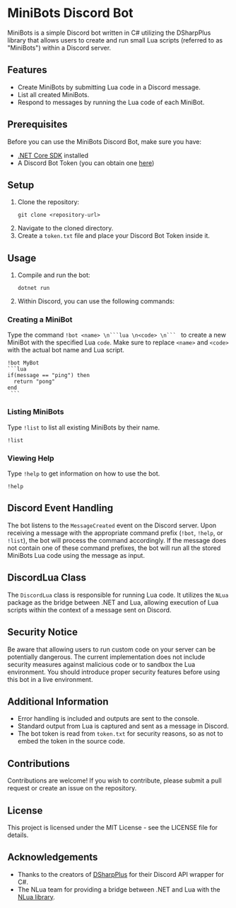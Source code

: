 # MiniBots Discord Bot

MiniBots is a simple Discord bot written in C# utilizing the DSharpPlus library that allows users to create and run small Lua scripts (referred to as "MiniBots") within a Discord server.

## Features

- Create MiniBots by submitting Lua code in a Discord message.
- List all created MiniBots.
- Respond to messages by running the Lua code of each MiniBot.

## Prerequisites

Before you can use the MiniBots Discord Bot, make sure you have:

- [.NET Core SDK](https://dotnet.microsoft.com/download) installed
- A Discord Bot Token (you can obtain one [here](https://discord.com/developers/applications))

## Setup

1. Clone the repository:
   ```
   git clone <repository-url>
   ```
2. Navigate to the cloned directory.
3. Create a `token.txt` file and place your Discord Bot Token inside it.

## Usage

1. Compile and run the bot:
   ```
   dotnet run
   ```
2. Within Discord, you can use the following commands:

### Creating a MiniBot

Type the command ` !bot <name> \n```lua \n<code> \n```  ` to create a new MiniBot with the specified Lua `code`. Make sure to replace `<name>` and `<code>` with the actual bot name and Lua script.

````
!bot MyBot
```lua
if(message == "ping") then
  return "pong"
end
 ```
````

### Listing MiniBots

Type `!list` to list all existing MiniBots by their name.

```
!list
```

### Viewing Help

Type `!help` to get information on how to use the bot.

```
!help
```

## Discord Event Handling

The bot listens to the `MessageCreated` event on the Discord server. Upon receiving a message with the appropriate command prefix (`!bot`, `!help`, or `!list`), the bot will process the command accordingly. If the message does not contain one of these command prefixes, the bot will run all the stored MiniBots Lua code using the message as input.

## DiscordLua Class

The `DiscordLua` class is responsible for running Lua code. It utilizes the `NLua` package as the bridge between .NET and Lua, allowing execution of Lua scripts within the context of a message sent on Discord.

## Security Notice

Be aware that allowing users to run custom code on your server can be potentially dangerous. The current implementation does not include security measures against malicious code or to sandbox the Lua environment. You should introduce proper security features before using this bot in a live environment.

## Additional Information

- Error handling is included and outputs are sent to the console.
- Standard output from Lua is captured and sent as a message in Discord.
- The bot token is read from `token.txt` for security reasons, so as not to embed the token in the source code.

## Contributions

Contributions are welcome! If you wish to contribute, please submit a pull request or create an issue on the repository.

## License

This project is licensed under the MIT License - see the LICENSE file for details.

## Acknowledgements

- Thanks to the creators of [DSharpPlus](https://github.com/DSharpPlus/DSharpPlus) for their Discord API wrapper for C#.
- The NLua team for providing a bridge between .NET and Lua with the [NLua library](http://nlua.org/).
